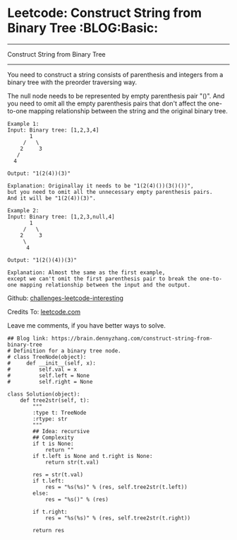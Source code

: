 # Leetcode: Construct String from Binary Tree     :BLOG:Basic:


---

Construct String from Binary Tree  

---

You need to construct a string consists of parenthesis and integers from a binary tree with the preorder traversing way.  

The null node needs to be represented by empty parenthesis pair "()". And you need to omit all the empty parenthesis pairs that don't affect the one-to-one mapping relationship between the string and the original binary tree.  

    Example 1:
    Input: Binary tree: [1,2,3,4]
           1
         /   \
        2     3
       /    
      4     
    
    Output: "1(2(4))(3)"
    
    Explanation: Originallay it needs to be "1(2(4)())(3()())", 
    but you need to omit all the unnecessary empty parenthesis pairs. 
    And it will be "1(2(4))(3)".

    Example 2:
    Input: Binary tree: [1,2,3,null,4]
           1
         /   \
        2     3
         \  
          4 
    
    Output: "1(2()(4))(3)"
    
    Explanation: Almost the same as the first example, 
    except we can't omit the first parenthesis pair to break the one-to-one mapping relationship between the input and the output.

Github: [challenges-leetcode-interesting](https://github.com/DennyZhang/challenges-leetcode-interesting/tree/master/construct-string-from-binary-tree)  

Credits To: [leetcode.com](https://leetcode.com/problems/construct-string-from-binary-tree/description/)  

Leave me comments, if you have better ways to solve.  

    ## Blog link: https://brain.dennyzhang.com/construct-string-from-binary-tree
    # Definition for a binary tree node.
    # class TreeNode(object):
    #     def __init__(self, x):
    #         self.val = x
    #         self.left = None
    #         self.right = None
    
    class Solution(object):
        def tree2str(self, t):
            """
            :type t: TreeNode
            :rtype: str
            """
            ## Idea: recursive
            ## Complexity
            if t is None:
                return ""
            if t.left is None and t.right is None:
                return str(t.val)
    
            res = str(t.val)
            if t.left:
                res = "%s(%s)" % (res, self.tree2str(t.left))
            else:
                res = "%s()" % (res)
    
            if t.right:
                res = "%s(%s)" % (res, self.tree2str(t.right))
    
            return res